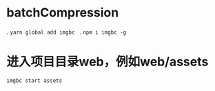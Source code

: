 # batchCompression

. `yarn global add imgbc `
. `npm i imgbc -g`

# 进入项目目录web，例如web/assets
`imgbc start assets`
